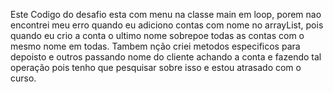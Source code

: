 Este Codigo do desafio esta com menu na classe main em loop, porem nao encontrei meu erro quando eu adiciono contas com nome no arrayList, 
pois quando eu crio a conta o ultimo nome sobrepoe todas as contas com o mesmo nome em todas.
Tambem nção criei metodos especificos para depoisto e outros passando nome do cliente achando a conta e fazendo tal operação
pois tenho que pesquisar sobre isso e estou atrasado com o curso.
